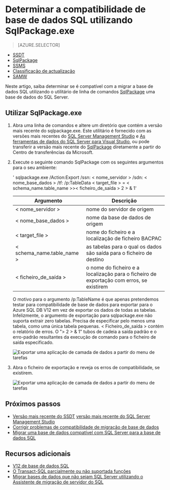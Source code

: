 <properties
   pageTitle="Determinar a compatibilidade de base de dados SQL utilizando SqlPackage.exe | Microsoft Azure"
   description="Microsoft Azure SQL base de dados, migração de base de dados, compatibilidade de base de dados SQL, SqlPackage"
   services="sql-database"
   documentationCenter=""
   authors="CarlRabeler"
   manager="jhubbard"
   editor=""/>

<tags
   ms.service="sql-database"
   ms.devlang="NA"
   ms.topic="article"
   ms.tgt_pltfrm="NA"
   ms.workload="sqldb-migrate"
   ms.date="08/24/2016"
   ms.author="carlrab"/>

# <a name="determine-sql-database-compatibility-using-sqlpackageexe"></a>Determinar a compatibilidade de base de dados SQL utilizando SqlPackage.exe

> [AZURE.SELECTOR]
- [SSDT](sql-database-cloud-migrate-fix-compatibility-issues-ssdt.md)
- [SqlPackage](sql-database-cloud-migrate-determine-compatibility-sqlpackage.md)
- [SSMS](sql-database-cloud-migrate-determine-compatibility-ssms.md)
- [Classificação de actualização](http://www.microsoft.com/download/details.aspx?id=48119)
- [SAMW](sql-database-cloud-migrate-fix-compatibility-issues.md)

Neste artigo, saiba determinar se é compatível com a migrar a base de dados SQL utilizando o utilitário de linha de comandos [SqlPackage](https://msdn.microsoft.com/library/hh550080.aspx) uma base de dados do SQL Server.

## <a name="using-sqlpackageexe"></a>Utilizar SqlPackage.exe

1. Abra uma linha de comandos e altere um diretório que contém a versão mais recente do sqlpackage.exe. Este utilitário é fornecido com as versões mais recentes do [SQL Server Management Studio](https://msdn.microsoft.com/library/mt238290.aspx) e [As ferramentas de dados do SQL Server para Visual Studio](https://msdn.microsoft.com/library/mt204009.aspx), ou pode transferir a versão mais recente do [SqlPackage](https://www.microsoft.com/en-us/download/details.aspx?id=53876) diretamente a partir do Centro de transferências da Microsoft.
2. Execute o seguinte comando SqlPackage com os seguintes argumentos para o seu ambiente:

    ' sqlpackage.exe /Action:Export /ssn: < nome_servidor > /sdn: < nome_base_dados > /tf: /p:TableData < target_file > = < schema_name.table_name >>< ficheiro_de_saída > 2 > & 1'

  	| Argumento  | Descrição  |
  	|---|---|
  	| < nome_servidor >  | nome do servidor de origem  |
  	| < nome_base_dados >  | nome da base de dados de origem  |
  	| < target_file >  | nome do ficheiro e a localização de ficheiro BACPAC  |
  	| < schema_name.table_name >  | as tabelas para o qual os dados são saída para o ficheiro de destino  |
  	| < ficheiro_de_saída >  | o nome do ficheiro e a localização para o ficheiro de exportação com erros, se existirem  |

    O motivo para o argumento /p:TableName é que apenas pretendemos testar para compatibilidade de base de dados para exportar para o Azure SQL DB V12 em vez de exportar os dados de todas as tabelas. Infelizmente, o argumento de exportação para sqlpackage.exe não suporta extrair zero tabelas. Precisa de especificar pelo menos uma tabela, como uma única tabela pequenas. < Ficheiro_de_saída > contém o relatório de erros. O "> 2 > & 1" tubos de cadeia a saída padrão e o erro-padrão resultantes da execução de comando para o ficheiro de saída especificado.

    ![Exportar uma aplicação de camada de dados a partir do menu de tarefas](./media/sql-database-cloud-migrate/TestForCompatibilityUsingSQLPackage01.png)

3. Abra o ficheiro de exportação e reveja os erros de compatibilidade, se existirem. 

    ![Exportar uma aplicação de camada de dados a partir do menu de tarefas](./media/sql-database-cloud-migrate/TestForCompatibilityUsingSQLPackage02.png)

## <a name="next-steps"></a>Próximos passos

- [Versão mais recente do SSDT](https://msdn.microsoft.com/library/mt204009.aspx)
[versão mais recente do SQL Server Management Studio](https://msdn.microsoft.com/library/mt238290.aspx)
- [Corrigir problemas de compatibilidade de migração de base de dados](sql-database-cloud-migrate.md#fix-database-migration-compatibility-issues)
- [Migrar uma base de dados compatível com SQL Server para a base de dados SQL](sql-database-cloud-migrate.md#migrate-a-compatible-sql-server-database-to-sql-database)

## <a name="additional-resources"></a>Recursos adicionais

- [V12 de base de dados SQL](sql-database-v12-whats-new.md)
- [O Transact-SQL parcialmente ou não suportada funções](sql-database-transact-sql-information.md)
- [Migrar bases de dados que não sejam SQL Server utilizando o Assistente de migração de servidor do SQL](http://blogs.msdn.com/b/ssma/)
